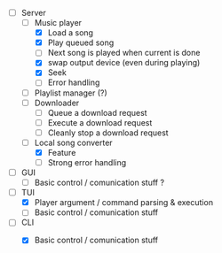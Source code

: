 - [ ] Server
    - [ ] Music player
        - [x] Load a song
        - [x] Play queued song
        - [ ] Next song is played when current is done
        - [x] swap output device (even during playing)
        - [x] Seek
        - [ ] Error handling
    - [ ] Playlist manager (?)
    - [ ] Downloader
        - [ ] Queue a download request
        - [ ] Execute a download request
        - [ ] Cleanly stop a download request
    - [ ] Local song converter
        - [x] Feature
        - [ ] Strong error handling

- [ ] GUI
    - [ ] Basic control / comunication stuff
    ?

- [ ] TUI
    - [x] Player argument / command parsing & execution
    - [ ] Basic control / comunication stuff

- [ ] CLI
    - [x] Basic control / comunication stuff

